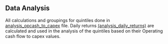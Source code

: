 ## Data Analysis
All calculations and groupings for quintiles done in [analysis_opcash_to_capex](analysis_opcash_to_capex.ipynb) file. Daily returns [(analysis_daily_returns)](analysis_daily_returns.ipynb) are calculated and used in the analysis of the quintiles based on their Operating cash flow to capex values.
